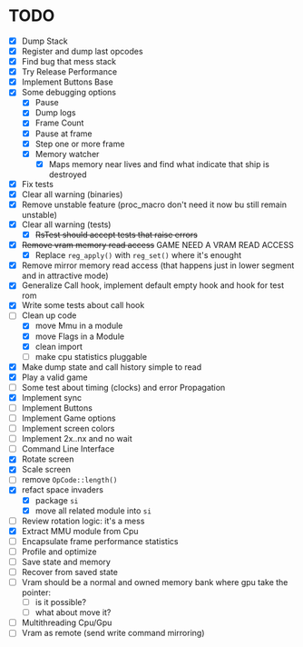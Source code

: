 # TODO

- [x] Dump Stack
- [x] Register and dump last opcodes
- [x] Find bug that mess stack
- [x] Try Release Performance
- [x] Implement Buttons Base
- [x] Some debugging options
  - [x] Pause
  - [x] Dump logs
  - [x] Frame Count
  - [x] Pause at frame
  - [x] Step one or more frame
  - [x] Memory watcher
    - [x] Maps memory near lives and find what indicate that ship is destroyed
- [x] Fix tests
- [x] Clear all warning (binaries)
- [x] Remove unstable feature (proc_macro don't need it now bu still remain unstable)
- [x] Clear all warning (tests)
  - [x] ~~RsTest should accept tests that raise errors~~
- [x] ~~Remove vram memory read access~~ GAME NEED A VRAM READ ACCESS
  - [x] Replace `reg_apply()` with `reg_set()` where it's enought
- [x] Remove mirror memory read access (that happens just in lower segment and in attractive mode)
- [x] Generalize Call hook, implement default empty hook and hook for test rom
- [x] Write some tests about call hook
- [ ] Clean up code
  - [x] move Mmu in a module
  - [x] move Flags in a Module
  - [x] clean import
  - [ ] make cpu statistics pluggable
- [x] Make dump state and call history simple to read
- [x] Play a valid game
- [ ] Some test about timing (clocks) and error Propagation
- [x] Implement sync
- [ ] Implement Buttons
- [ ] Implement Game options
- [ ] Implement screen colors
- [ ] Implement 2x..nx and no wait
- [ ] Command Line Interface
- [x] Rotate screen
- [x] Scale screen
- [ ] remove `OpCode::length()`
- [x] refact space invaders
  - [x] package `si`
  - [x] move all related module into `si`
- [ ] Review rotation logic: it's a mess
- [x] Extract MMU module from Cpu
- [ ] Encapsulate frame performance statistics
- [ ] Profile and optimize
- [ ] Save state and memory
- [ ] Recover from saved state
- [ ] Vram should be a normal and owned memory bank where gpu take the pointer:
  - [ ] is it possible?
  - [ ] what about move it?
- [ ] Multithreading Cpu/Gpu
- [ ] Vram as remote (send write command mirroring)
